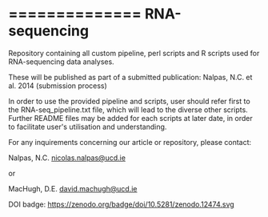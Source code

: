 ==============
RNA-sequencing
==============


Repository containing all custom pipeline, perl scripts and R scripts used for RNA-sequencing data analyses.

These will be published as part of a submitted publication:
Nalpas, N.C. et al. 2014 (submission process)


In order to use the provided pipeline and scripts, user should refer first to the RNA-seq_pipeline.txt file, which will lead to the diverse other scripts.
Further README files may be added for each scripts at later date, in order to facilitate user's utilisation and understanding.



For any inquirements concerning our article or repository, please contact:

Nalpas, N.C.
nicolas.nalpas@ucd.ie

or

MacHugh, D.E.
david.machugh@ucd.ie


DOI badge: https://zenodo.org/badge/doi/10.5281/zenodo.12474.svg

